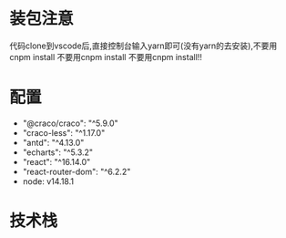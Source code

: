 # 装包注意
代码clone到vscode后,直接控制台输入yarn即可(没有yarn的去安装),不要用cnpm install 不要用cnpm install 不要用cnpm install!!

# 配置
- "@craco/craco": "^5.9.0"
- "craco-less": "^1.17.0"
- "antd": "^4.13.0"
- "echarts": "^5.3.2"
- "react": "^16.14.0"
- "react-router-dom": "^6.2.2"
- node: v14.18.1

# 技术栈

